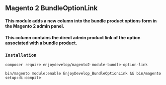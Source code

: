 ## Magento 2 BundleOptionLink
#### This module adds a new column into the bundle product options form in the Magento 2 admin panel. 
#### This column contains the direct admin product link of the option associated with a bundle product.

### `Installation`
```shell
composer require enjoydevelop/magento2-module-bundle-option-link
```

```shell
bin/magento module:enable EnjoyDevelop_BundleOptionLink && bin/magento setup:di:compile
```
